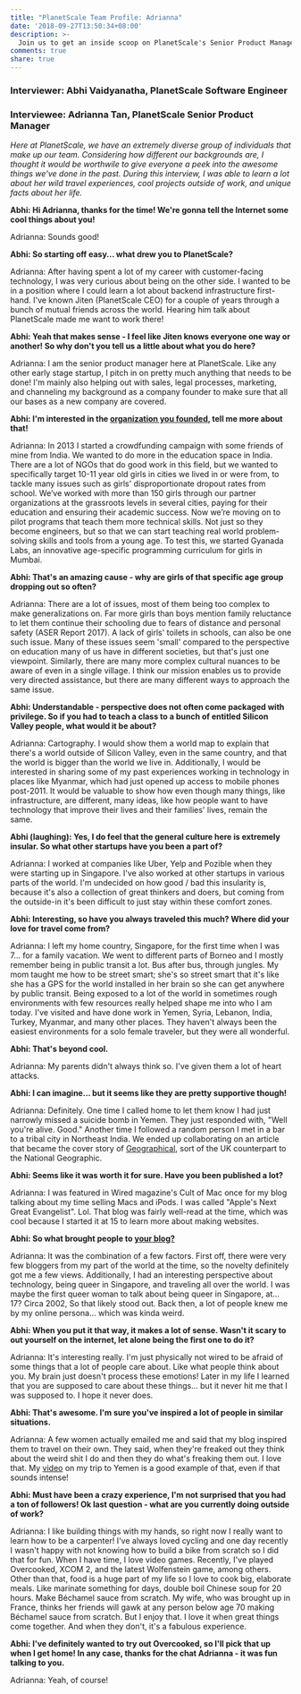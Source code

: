 ```yaml
---
title: "PlanetScale Team Profile: Adrianna"
date: '2018-09-27T13:50:34+08:00'
description: >-
  Join us to get an inside scoop on PlanetScale's Senior Product Manager.
comments: true
share: true
---
```

### Interviewer: Abhi Vaidyanatha, PlanetScale Software Engineer
### Interviewee: Adrianna Tan, PlanetScale Senior Product Manager

*Here at PlanetScale, we have an extremely diverse group of individuals that make up our team. Considering how different our backgrounds are, I thought it would be worthwile to give everyone a peek into the awesome things we've done in the past. During this interview, I was able to learn a lot about her wild travel experiences, cool projects outside of work, and unique facts about her life.*

**Abhi: Hi Adrianna, thanks for the time! We're gonna tell the Internet some cool things about you!**

Adrianna: Sounds good!

**Abhi: So starting off easy... what drew you to PlanetScale?**

Adrianna: After having spent a lot of my career with customer-facing technology, I was very curious about being on the other side. I wanted to be in a position where I could learn a lot about backend infrastructure first-hand. I've known Jiten (PlanetScale CEO) for a couple of years through a bunch of mutual friends across the world. Hearing him talk about PlanetScale made me want to work there!

**Abhi: Yeah that makes sense - I feel like Jiten knows everyone one way or another! So why don't you tell us a little about what you do here?**

Adrianna: I am the senior product manager here at PlanetScale. Like any other early stage startup, I pitch in on pretty much anything that needs to be done! I'm mainly also helping out with sales, legal processes, marketing, and channeling my background as a company founder to make sure that all our bases as a new company are covered.

**Abhi: I'm interested in the [organization you founded](http://gyanada.org), tell me more about that!**

Adrianna: In 2013 I started a crowdfunding campaign with some friends of mine from India. We wanted to do more in the education space in India. There are a lot of NGOs that do good work in this field, but we wanted to specifically target 10-11 year old girls in cities we lived in or were from, to tackle many issues such as girls' disproportionate dropout rates from school. We’ve worked with more than 150 girls through our partner organizations at the grassroots levels in several cities, paying for their education and ensuring their academic success. Now we’re moving on to pilot programs that teach them more technical skills. Not just so they become engineers, but so that we can start teaching real world problem-solving skills and tools from a young age. To test this, we started Gyanada Labs, an innovative age-specific programming curriculum for girls in Mumbai.

**Abhi: That's an amazing cause - why are girls of that specific age group dropping out so often?**

Adrianna: There are a lot of issues, most of them being too complex to make generalizations on. Far more girls than boys mention family reluctance to let them continue their schooling due to fears of distance and personal safety (ASER Report 2017). A lack of girls' toilets in schools, can also be one such issue. Many of these issues seem 'small' compared to the perspective on education many of us have in different societies, but that's just one viewpoint. Similarly, there are many more complex cultural nuances to be aware of even in a single village. I think our mission enables us to provide very directed assistance, but there are many different ways to approach the same issue.

**Abhi: Understandable - perspective does not often come packaged with privilege. So if you had to teach a class to a bunch of entitled Silicon Valley people, what would it be about?**

Adrianna: Cartography. I would show them a world map to explain that there's a world outside of Silicon Valley, even in the same country, and that the world is bigger than the world we live in. Additionally, I would be interested in sharing some of my past experiences working in technology in places like Myanmar, which had just opened up access to mobile phones post-2011. It would be valuable to show how even though many things, like infrastructure, are different, many ideas, like how people want to have technology that improve their lives and their families' lives, remain the same.

**Abhi (laughing): Yes, I do feel that the general culture here is extremely insular. So what other startups have you been a part of?**

Adrianna: I worked at companies like Uber, Yelp and Pozible when they were starting up in Singapore. I've also worked at other startups in various parts of the world. I'm undecided on how good / bad this insularity is, because it's also a collection of great thinkers and doers, but coming from the outside-in it's been difficult to just stay within these comfort zones. 

**Abhi: Interesting, so have you always traveled this much? Where did your love for travel come from?**

Adrianna: I left my home country, Singapore, for the first time when I was 7... for a family vacation. We went to different parts of Borneo and I mostly remember being in public transit a lot. Bus after bus, through jungles. My mom taught me how to be street smart; she's so street smart that it's like she has a GPS for the world installed in her brain so she can get anywhere by public transit. Being exposed to a lot of the world in sometimes rough environments with few resources really helped shape me into who I am today. I've visited and have done work in Yemen, Syria, Lebanon, India, Turkey, Myanmar, and many other places. They haven't always been the easiest environments for a solo female traveler, but they were all wonderful.

**Abhi: That's beyond cool.**

Adrianna: My parents didn't always think so. I've given them a lot of heart attacks.

**Abhi: I can imagine... but it seems like they are pretty supportive though!**

Adrianna: Definitely. One time I called home to let them know I had just narrowly missed a suicide bomb in Yemen. They just responded with, "Well you're alive. Good." Another time I followed a random person I met in a bar to a tribal city in Northeast India. We ended up collaborating on an article that became the cover story of [Geographical](https://en.wikipedia.org/wiki/Geographical_(magazine)), sort of the UK counterpart to the National Geographic.

**Abhi: Seems like it was worth it for sure. Have you been published a lot?**

Adrianna: I was featured in Wired magazine's Cult of Mac once for my blog talking about my time selling Macs and iPods. I was called "Apple's Next Great Evangelist". Lol. That blog was fairly well-read at the time, which was cool because I started it at 15 to learn more about making websites.

**Abhi: So what brought people to [your blog?](https://popagandhi.com)**

Adrianna: It was the combination of a few factors. First off, there were very few bloggers from my part of the world at the time, so the novelty definitely got me a few views. Additionally, I had an interesting perspective about technology, being queer in Singapore, and traveling all over the world. I was maybe the first queer woman to talk about being queer in Singapore, at... 17? Circa 2002, So that likely stood out. Back then, a lot of people knew me by my online persona... which was kinda weird.

**Abhi: When you put it that way, it makes a lot of sense. Wasn't it scary to out yourself on the internet, let alone being the first one to do it?**

Adrianna: It's interesting really. I'm just physically not wired to be afraid of some things that a lot of people care about. Like what people think about you. My brain just doesn't process these emotions! Later in my life I learned that you are supposed to care about these things... but it never hit me that I was supposed to. I hope it never does.

**Abhi: That's awesome. I'm sure you've inspired a lot of people in similar situations.**

Adrianna: A few women actually emailed me and said that my blog inspired them to travel on their own. They said, when they're freaked out they think about the weird shit I do and then they do what's freaking them out. I love that. My [video](https://www.youtube.com/watch?v=LkGKPagtzEs) on my trip to Yemen is a good example of that, even if that sounds intense! 

**Abhi: Must have been a crazy experience, I'm not surprised that you had a ton of followers! Ok last question - what are you currently doing outside of work?**

Adrianna: I like building things with my hands, so right now I really want to learn how to be a carpenter! I've always loved cycling and one day recently I wasn't happy with not knowing how to build a bike from scratch so I did that for fun. When I have time, I love video games. Recently, I've played Overcooked, XCOM 2, and the latest Wolfenstein game, among others. Other than that, food is a huge part of my life so I love to cook big, elaborate meals. Like marinate something for days, double boil Chinese soup for 20 hours. Make Béchamel sauce from scratch. My wife, who was brought up in France, thinks her friends will gawk at any person below age 70 making Béchamel sauce from scratch. But I enjoy that. I love it when great things come together. And when they don't, it's a fabulous experience.

**Abhi: I've definitely wanted to try out Overcooked, so I'll pick that up when I get home! In any case, thanks for the chat Adrianna - it was fun talking to you.**

Adrianna: Yeah, of course!
